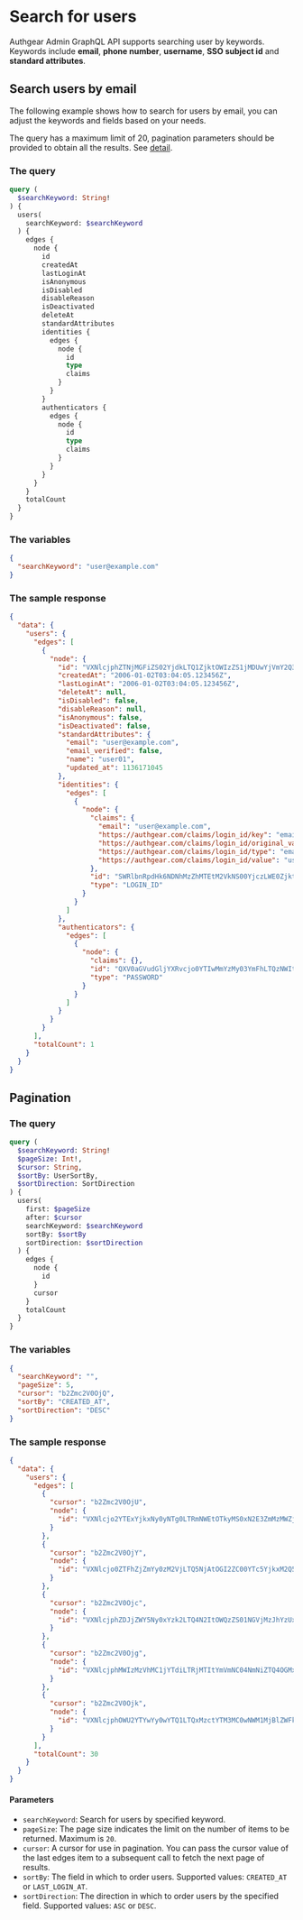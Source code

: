 # Search for users

Authgear Admin GraphQL API supports searching user by keywords. Keywords include **email**, **phone number**, **username**, **SSO subject id** and **standard attributes**.

## Search users by email

The following example shows how to search for users by email, you can adjust the keywords and fields based on your needs.

The query has a maximum limit of 20, pagination parameters should be provided to obtain all the results. See [detail](#pagination).

### The query

```graphql
query (
  $searchKeyword: String!
) {
  users(
    searchKeyword: $searchKeyword
  ) {
    edges {
      node {
        id
        createdAt
        lastLoginAt
        isAnonymous
        isDisabled
        disableReason
        isDeactivated
        deleteAt
        standardAttributes
        identities {
          edges {
            node {
              id
              type
              claims
            }
          }
        }
        authenticators {
          edges {
            node {
              id
              type
              claims
            }
          }
        }
      }
    }
    totalCount
  }
}
```

### The variables

```json
{
  "searchKeyword": "user@example.com"
}
```

### The sample response

```json
{
  "data": {
    "users": {
      "edges": [
        {
          "node": {
            "id": "VXNlcjphZTNjMGFiZS02YjdkLTQ1ZjktOWIzZS1jMDUwYjVmY2Q3NjI",
            "createdAt": "2006-01-02T03:04:05.123456Z",
            "lastLoginAt": "2006-01-02T03:04:05.123456Z",
            "deleteAt": null,
            "isDisabled": false,
            "disableReason": null,
            "isAnonymous": false,
            "isDeactivated": false,
            "standardAttributes": {
              "email": "user@example.com",
              "email_verified": false,
              "name": "user01",
              "updated_at": 1136171045
            },
            "identities": {
              "edges": [
                {
                  "node": {
                    "claims": {
                      "email": "user@example.com",
                      "https://authgear.com/claims/login_id/key": "email",
                      "https://authgear.com/claims/login_id/original_value": "user@example.com",
                      "https://authgear.com/claims/login_id/type": "email",
                      "https://authgear.com/claims/login_id/value": "user@example.com"
                    },
                    "id": "SWRlbnRpdHk6NDNhMzZhMTEtM2VkNS00YjczLWE0ZjktMjQ1MWYyMzM5MmVj",
                    "type": "LOGIN_ID"
                  }
                }
              ]
            },
            "authenticators": {
              "edges": [
                {
                  "node": {
                    "claims": {},
                    "id": "QXV0aGVudGljYXRvcjo0YTIwMmYzMy03YmFhLTQzNWItYmE2NC02NDZkNmQ0YzRiNmE",
                    "type": "PASSWORD"
                  }
                }
              ]
            }
          }
        }
      ],
      "totalCount": 1
    }
  }
}
```

## Pagination

### The query

```graphql
query (
  $searchKeyword: String!
  $pageSize: Int!,
  $cursor: String,
  $sortBy: UserSortBy,
  $sortDirection: SortDirection
) {
  users(
    first: $pageSize
    after: $cursor
    searchKeyword: $searchKeyword
    sortBy: $sortBy
    sortDirection: $sortDirection
  ) {
    edges {
      node {
        id
      }
      cursor
    }
    totalCount
  }
}

```

### The variables

```json
{
  "searchKeyword": "",
  "pageSize": 5,
  "cursor": "b2Zmc2V0OjQ",
  "sortBy": "CREATED_AT",
  "sortDirection": "DESC"
}
```

### The sample response

```json
{
  "data": {
    "users": {
      "edges": [
        {
          "cursor": "b2Zmc2V0OjU",
          "node": {
            "id": "VXNlcjo2YTExYjkxNy0yNTg0LTRmNWEtOTkyMS0xN2E3ZmMzMWZjZWU"
          }
        },
        {
          "cursor": "b2Zmc2V0OjY",
          "node": {
            "id": "VXNlcjo0ZTFhZjZmYy0zM2VjLTQ5NjAtOGI2ZC00YTc5YjkxM2Q5N2Y"
          }
        },
        {
          "cursor": "b2Zmc2V0Ojc",
          "node": {
            "id": "VXNlcjphZDJjZWY5Ny0xYzk2LTQ4N2ItOWQzZS01NGVjMzJhYzUxYjY"
          }
        },
        {
          "cursor": "b2Zmc2V0Ojg",
          "node": {
            "id": "VXNlcjphMWIzMzVhMC1jYTdiLTRjMTItYmVmNC04NmNiZTQ4OGMxNzI"
          }
        },
        {
          "cursor": "b2Zmc2V0Ojk",
          "node": {
            "id": "VXNlcjphOWU2YTYwYy0wYTQ1LTQxMzctYTM3MC0wNWM1MjBlZWFkZmU"
          }
        }
      ],
      "totalCount": 30
    }
  }
}
```

#### Parameters

- `searchKeyword`: Search for users by specified keyword.
- `pageSize`: The page size indicates the limit on the number of items to be returned. Maximum is `20`.
- `cursor`: A cursor for use in pagination. You can pass the cursor value of the last edges item to a subsequent call to fetch the next page of results.
- `sortBy`: The field in which to order users. Supported values: `CREATED_AT` or `LAST_LOGIN_AT`.
- `sortDirection`: The direction in which to order users by the specified field. Supported values: `ASC` or `DESC`.
